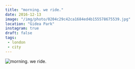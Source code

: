 ```yaml
---
title: "morning. we ride."
date: 2016-12-13
image: "/img/photo/0204c29c42ca1684ed4b155578675539.jpg"
location: "Gidea Park"
instagram: true
draft: false
tags:
 - london
 - city
---
```


![morning. we ride.](/img/photo/0204c29c42ca1684ed4b155578675539.jpg)
